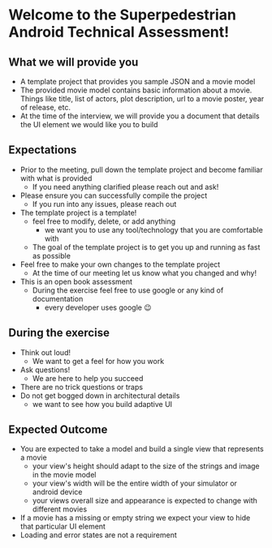 # Welcome to the Superpedestrian Android Technical Assessment!

## What we will provide you
 - A template project that provides you sample JSON and a movie model
 - The provided movie model contains basic information about a movie. Things like title, list of actors, plot description, url to a movie poster, year of release, etc.
 - At the time of the interview, we will provide you a document that details the UI element we would like you to build

## Expectations
 - Prior to the meeting, pull down the template project and become familiar with what is provided
	 - If you need anything clarified please reach out and ask!
 - Please ensure you can successfully compile the project
	 - If you run into any issues, please reach out
 - The template project is a template!
	 - feel free to modify, delete, or add anything
		 - we want you to use any tool/technology that you are comfortable with
	 - The goal of the template project is to get you up and running as fast as possible
 - Feel free to make your own changes to the template project
	 - At the time of our meeting let us know what you changed and why!
 - This is an open book assessment
	 - During the exercise feel free to use google or any kind of documentation
		 - every developer uses google 😉

## During the exercise
 - Think out loud!
	 - We want to get a feel for how you work
 - Ask questions!
	 - We are here to help you succeed
 - There are no trick questions or traps
 - Do not get bogged down in architectural details
	 - we want to see how you build adaptive UI

## Expected Outcome
 - You are expected to take a model and build a single view that represents a movie
	 - your view's height should adapt to the size of the strings and image in the movie model
	 - your view's width will be the entire width of your simulator or android device
	 - your views overall size and appearance is expected to change with different movies
 - If a movie has a missing or empty string we expect your view to hide that particular UI element
 - Loading and error states are not a requirement
